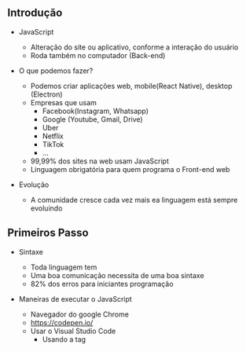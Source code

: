 ## Introdução ##
- JavaScript
  - Alteração do site ou aplicativo, conforme a interação do usuário
  - Roda também no computador (Back-end)

- O que podemos fazer?
  - Podemos criar aplicações web, mobile(React Native), desktop (Electron)
  - Empresas que usam
    - Facebook(Instagram, Whatsapp)
    - Google (Youtube, Gmail, Drive)
    - Uber
    - Netflix
    - TikTok
    - ...
  - 99,99% dos sites na web usam JavaScript
  - Linguagem obrigatória para quem programa o Front-end web

- Evolução
  - A comunidade cresce cada vez mais ea linguagem está sempre evoluindo

## Primeiros Passo ##
- Sintaxe
  - Toda linguagem tem
  - Uma boa comunicação necessita de uma boa sintaxe
  - 82% dos erros para iniciantes programação

- Maneiras de executar o JavaScript
  - Navegador do google Chrome
  - https://codepen.io/
  - Usar o Visual Studio Code
    - Usando a tag <script>
    - Obrir no navegador

- Comentarios
  - // --> comentario em linha
  - /* */ --> comentário de bloco
  
## Tipos de dados ##
- Introdução
  - Gramática
    - Elementos de linguagem e suas combinações
    - A arte de falar e escrever corretamente
  - Vocabulário
    - Conjunto de termos e expressões
    - Agupamento de palavras
  - Precisamos saber como escrever
  - precisamos saber os significados
  - Precisamos continuar aprendendo, para crescer nosso vocabulário

- String
  - Cadeia de caracteres
    - "" --> aspas duplas
    - '' --> aspas simples
    - ´´ --> template literals ou template string

- Number
  - Numeros
    - 33 --> inteiro
    - 12.5 --> reais
    - NaN --> not a number
    - Infinity --> infinito

- Boolean
  - Somente 2 valores 
    - True --> Verdadeiro
    - False --> falso

- Undefined vs null
  - Undefined --> Indefinido
  - Null
    - Nulo
    - objeto que não possui nada dentro
    - Diferente de indefinido

- Object
  - Ojeto
  - Propriedades / Atributos
  - Funcionalidades / Métodos
  - Ex...
    - { propriedade: valor}

- Array(Vetores)
  - Uma lista
  - Argumento de dado
  - Ex...
    - ["Mayk", 36]

- Conclusão
  - Tipos de dados
    - Conforme o ECMAScript standard temos 9 tipos de dados
  
  - Data Types
    - Primitivo / Primitive value
    - Structural
    - Structural Primitive
  
  - Primitivos
    - String
    - Number
    - Boolean
    - Undefined
    - Symbol
    - BigInt
  
  - Estruturais
    - Object
      - Array
      - Map
      - Set
      - Date
      * ...
    - Function
  
  - Primitivo Estrutural / Structural Root Primitiva
    - Null

    
## Variáveis ##
- Conhecendo as variáveis
  - Nomes simbólicos para receber algum valor
  - Atalhos de código
  - Identificadores
  - 3 palavra reservadas para criar uma variável
    - var
    - let
    - const
  
- Tipos dinâmicos
  - O JS é uma linguagem fracamente tipada e dinâmica
  - Variáveis não precisam ter um tipo previamente definido
  - Podemos mudar o conteúdo da variável

- Scope e var, let Const
  - Scope
    - Escopo determina a visibilidade de alguma variável no JS
  - Var
    - Permite leitura de diferentes scopos
  - Let e Const
    - Permite leitura da variável apenas dentro do escopo que ela se encontra

- Nomeando variáveis
  - Js é case-sensitive
  - JS aceita a cadeia de caracteres Unicode
  - Posso:
    - Iniciar com esses caracteres especiais: $
    - Iniciar com letras
    - colocar acentos
    - Letras maísculas e minúsculas fazem diferença
  - Não posso
    - Iniciar com números
    - Colocar espaçõs vazios
  - Ideal
    - Criar nomes que fazem sentido
    - Que explique o que a variável é ou faz
    - camelCase
    - snake_case
    - Escrever em inglês


## Praticando e Avançado ##
- Declaration assingnment var
  - Ex...
    - var name --> Declara
    - name = "mike" --> atribui
    - console.log(typeof name) --> verifica o nome

- Agrupando declarações
  - Ex...
    - let age, isHuman --> Declaração de variável agrupada
    - age = 18
    - isHuman = true
    - console.log(name, age, isHuman)

-Concatenando e interpolando variáveis
  - Ex...
    console.log('O ' + ' tem ' + age + ' anos.')
  - Ex...
    - Interpolando valores com template literals or template strings
      - console.log(`O ${name} tem ${age} anos.`)

- Objects
  - Ex...
    - const person = { 
      name: 'John',
      age: 30,
      weight: 88.6,
      isAdmin: true
    }
    - console.log(person) --> imprime o objeto
    -console.log(person.age) --> imprime um atributo do objeto

- Arrays
  - Ex...
    - const animals = [
      'Lion',
      'Monkey',
      'Cat'
    ]
    - console.log(animals[0]) --> Para imprimir a posição do array


## Funções ##
- Functions
  - Agrupar código
  - Ajuda e explicar melhor o código
  - Ajuda a repetir código
  - Ex de criação da função
    - function nomeDaFuncao() {

    }
  -Ex para executar/chamar a função
    - nomeDaFuncao()

- Argumentos e Parâmetros
  - function expression/function anonymous
    - Ex...
      const sum = function(){

      }
      sum()
  
  - Parametros da função (parameters)
    - Ex...
      const sum = function(number1, number21){
        console.log(number1 + number2)
      }
      sum(2,3) --> arguments - argumentos

- Retornando valores dentro da função
  - Ex...
      const sum = function(number1, number21){
        let total = (number1 + number2)
        return total
      }
      sum(2,3) --> arguments - argumentos
      console.log(sum(number1, number2))
  
- Function scope  
  Ex...
    let subject = 'create video'
    function createThink(subject){
      subject = 'study'
      return subject
    }
    console.log(createThink(subject))
    console.log(subject)

- Function Hoisting
  - Ex...
    saymyname()

    function sayMyName() {
      console.log('mayk')
    }

- Arrow function
  - Ex...
    const sayMyName = (name) => {
      console.log(name)
    }
    sayMyName('name')

- Callback function
  - Função que passa outra função
  - Ex...
    function sayMyName(name) {
      console.log(name)
    }
    sayMyName(
      () => {
        console.log('Estou em uma callback')
      }
    )

- Funções construtoras
  - Expressão new
  - Criar um novo objeto
  - this keyword
  - Ex...
    function Person() {
      this.name = name
    }

    const mayk = new Person("Mayk")
    const mayk = new Person("Joao")
    console.log(mayk)
    console.log(joao)

## Manipulando dados ##
- Prototype
  - prototype-based language
  - prototype chain
  - __proto__
  - Ex...
    23.0.__proto__
    "daniel".__proto__

- Type conversion coersion
  - Type conversion (typecasting) vs Type coersion
  - Alteração de um tipo de dado para outro tipo
  - Ex...
    console.log('9' + 5) --> Resultado 95
    console.log(Number('9') + 5) --> Resultado 14

- Strings em números
  - Manipulando Strings e Números
  - Transformar String em Número e Número em String
  - Ex...
    let string = '123'
    console.log(Number(string))
    let number = 321
    console.log(String(number))




## Expressões e Operadores ##

## Condicionais e controle de fluxo ##

